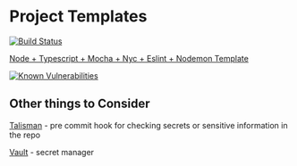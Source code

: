 # Project Templates

[![Build Status](https://travis-ci.org/coolgk/project-templates.svg?branch=master)](https://travis-ci.org/coolgk/project-templates)

[Node + Typescript + Mocha + Nyc + Eslint + Nodemon Template](./node-typescript)

[![Known Vulnerabilities](https://snyk.io/test/github/coolgk/project-templates/badge.svg?targetFile=node-typescript/package.json)](https://snyk.io/test/github/coolgk/project-templates?targetFile=node-typescript/package.json)

## Other things to Consider

[Talisman](https://github.com/thoughtworks/talisman) - pre commit hook for checking secrets or sensitive information in the repo

[Vault](https://github.com/hashicorp/vault) - secret manager
